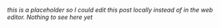 *this is a placeholder so I could edit this post locally instead of in the web
  editor. Nothing to see here yet*
